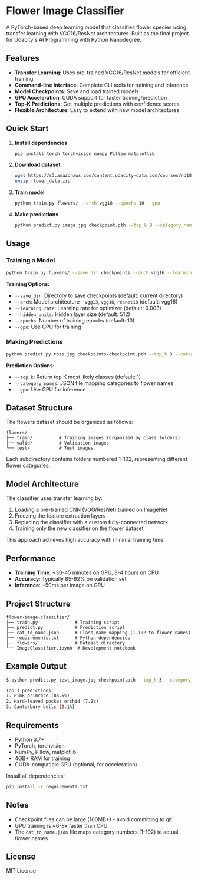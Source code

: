 # Flower Image Classifier

A PyTorch-based deep learning model that classifies flower species using transfer learning with VGG16/ResNet architectures. Built as the final project for Udacity's AI Programming with Python Nanodegree.

## Features

- **Transfer Learning**: Uses pre-trained VGG16/ResNet models for efficient training
- **Command-line Interface**: Complete CLI tools for training and inference
- **Model Checkpoints**: Save and load trained models
- **GPU Acceleration**: CUDA support for faster training/prediction
- **Top-K Predictions**: Get multiple predictions with confidence scores
- **Flexible Architecture**: Easy to extend with new model architectures

## Quick Start

1. **Install dependencies**
   ```bash
   pip install torch torchvision numpy Pillow matplotlib
   ```

2. **Download dataset**
   ```bash
   wget https://s3.amazonaws.com/content.udacity-data.com/courses/nd188/flower_data.zip
   unzip flower_data.zip
   ```

3. **Train model**
   ```bash
   python train.py flowers/ --arch vgg16 --epochs 10 --gpu
   ```

4. **Make predictions**
   ```bash
   python predict.py image.jpg checkpoint.pth --top_k 3 --category_names cat_to_name.json
   ```

## Usage

### Training a Model
```bash
python train.py flowers/ --save_dir checkpoints --arch vgg16 --learning_rate 0.001 --hidden_units 512 --epochs 20 --gpu
```

**Training Options:**
- `--save_dir`: Directory to save checkpoints (default: current directory)
- `--arch`: Model architecture - `vgg13`, `vgg16`, `resnet18` (default: vgg16)
- `--learning_rate`: Learning rate for optimizer (default: 0.003)
- `--hidden_units`: Hidden layer size (default: 512)
- `--epochs`: Number of training epochs (default: 10)
- `--gpu`: Use GPU for training

### Making Predictions
```bash
python predict.py rose.jpg checkpoints/checkpoint.pth --top_k 3 --category_names cat_to_name.json --gpu
```

**Prediction Options:**
- `--top_k`: Return top K most likely classes (default: 1)
- `--category_names`: JSON file mapping categories to flower names
- `--gpu`: Use GPU for inference

## Dataset Structure

The flowers dataset should be organized as follows:
```
flowers/
├── train/          # Training images (organized by class folders)
├── valid/          # Validation images  
└── test/           # Test images
```

Each subdirectory contains folders numbered 1-102, representing different flower categories.

## Model Architecture

The classifier uses transfer learning by:
1. Loading a pre-trained CNN (VGG/ResNet) trained on ImageNet
2. Freezing the feature extraction layers
3. Replacing the classifier with a custom fully-connected network
4. Training only the new classifier on the flower dataset

This approach achieves high accuracy with minimal training time.

## Performance

- **Training Time**: ~30-45 minutes on GPU, 3-4 hours on CPU
- **Accuracy**: Typically 85-92% on validation set
- **Inference**: ~50ms per image on GPU

## Project Structure
```
flower-image-classifier/
├── train.py              # Training script
├── predict.py            # Prediction script  
├── cat_to_name.json      # Class name mapping (1-102 to flower names)
├── requirements.txt      # Python dependencies
├── flowers/              # Dataset directory
└── ImageClassifier.ipynb  # Development notebook
```

## Example Output

```bash
$ python predict.py test_image.jpg checkpoint.pth --top_k 3 --category_names cat_to_name.json

Top 3 predictions:
1. Pink primrose (88.5%)
2. Hard-leaved pocket orchid (7.2%)
3. Canterbury bells (2.1%)
```

## Requirements
- Python 3.7+
- PyTorch, torchvision
- NumPy, Pillow, matplotlib
- 4GB+ RAM for training
- CUDA-compatible GPU (optional, for acceleration)

Install all dependencies:
```bash
pip install -r requirements.txt
```

## Notes
- Checkpoint files can be large (100MB+) - avoid committing to git
- GPU training is ~6-8x faster than CPU
- The `cat_to_name.json` file maps category numbers (1-102) to actual flower names

## License
MIT License
